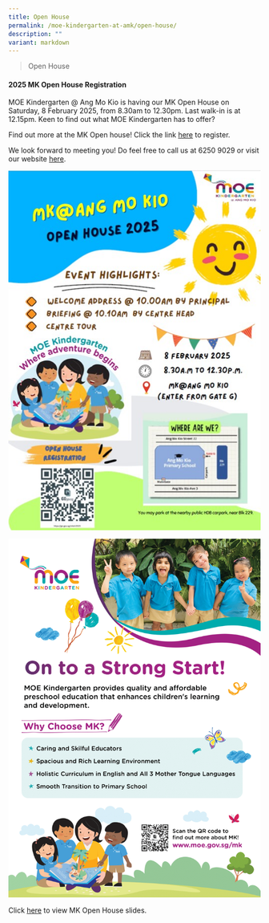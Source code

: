 ```yaml
---
title: Open House
permalink: /moe-kindergarten-at-amk/open-house/
description: ""
variant: markdown
---
```

>Open House

#### 2025 MK Open House Registration

MOE Kindergarten @ Ang Mo Kio is having our MK Open House on Saturday, 8 February 2025, from 8.30am to 12.30pm. Last walk-in is at 12.15pm. Keen to find out what MOE Kindergarten has to offer?

Find out more at the MK Open house!   Click the link [here](https://www.moe.gov.sg/preschool/moe-kindergarten/mkopenhouse) to register.

We look forward to meeting you! Do feel free to call us at 6250 9029 or visit our website [here](https://www.angmokiopri.moe.edu.sg/moe-kindergarten-at-amk/about-us/).

![](/images/MOE%20Kindergarten/2025MK_Open_House.jpg)


![](/images/MOE%20Kindergarten/2023%20MK%20OH%20Flyer-1.png)

Click [here](/files/MK/MKOH_2025_briefing_slides.pdf) to view MK Open House slides.